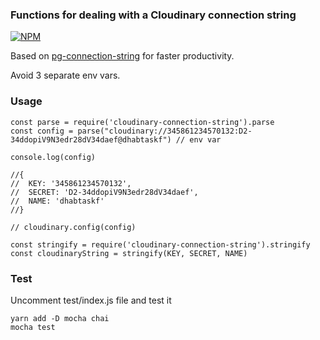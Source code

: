 ### Functions for dealing with a Cloudinary connection string

[![NPM](https://nodei.co/npm/cloudinary-connection-string.png?compact=true)](https://nodei.co/npm/cloudinary-connection-string/)

Based on [pg-connection-string](https://www.npmjs.com/package/pg-connection-string) for faster productivity.

Avoid 3 separate env vars.

### Usage

```
const parse = require('cloudinary-connection-string').parse
const config = parse("cloudinary://345861234570132:D2-34ddopiV9N3edr28dV34daef@dhabtaskf") // env var

console.log(config)

//{
//  KEY: '345861234570132',
//  SECRET: 'D2-34ddopiV9N3edr28dV34daef',
//  NAME: 'dhabtaskf'
//}

// cloudinary.config(config)
```

```
const stringify = require('cloudinary-connection-string').stringify
const cloudinaryString = stringify(KEY, SECRET, NAME)
```

### Test

Uncomment test/index.js file and test it

```
yarn add -D mocha chai
mocha test
```
